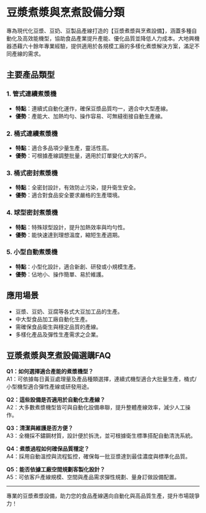 # 豆漿煮漿與烹煮設備分類

專為現代化豆漿、豆奶、豆製品產線打造的【豆漿煮漿與烹煮設備】，涵蓋多種自動化及高效能機型，協助食品產業提升產能、優化品質並降低人力成本。大地興機器憑藉六十餘年專業經驗，提供適用於各規模工廠的多樣化煮漿解決方案，滿足不同產線的需求。

## 主要產品類型

### 1. 管式連續煮漿機
- **特點**：連續式自動化運作，確保豆漿品質均一，適合中大型產線。
- **優勢**：產能大、加熱均勻、操作容易、可無縫銜接自動生產線。

### 2. 桶式連續煮漿機
- **特點**：適合多品項少量生產，靈活性高。
- **優勢**：可根據產線調整批量，適用於訂單變化大的客戶。

### 3. 桶式密封煮漿機
- **特點**：全密封設計，有效防止污染，提升衛生安全。
- **優勢**：適合對食品安全要求嚴格的生產環境。

### 4. 球型密封煮漿機
- **特點**：特殊球型設計，提升加熱效率與均勻性。
- **優勢**：能快速達到理想溫度，縮短生產週期。

### 5. 小型自動煮漿機
- **特點**：小型化設計，適合新創、研發或小規模生產。
- **優勢**：佔地小、操作簡單、易於維護。

## 應用場景

- 豆漿、豆奶、豆腐等各式大豆加工品的生產。
- 中大型食品加工廠自動化生產。
- 需確保食品衛生與穩定品質的產線。
- 多樣化產品及彈性生產需求之企業。

## 豆漿煮漿與烹煮設備選購FAQ

**Q1：如何選擇適合產能的煮漿機型？**  
A1：可依據每日黃豆處理量及產品種類選擇，連續式機型適合大批量生產，桶式/小型機型適合彈性產線或研發用途。

**Q2：這些設備是否適用於自動化生產線？**  
A2：大多數煮漿機型皆可與自動化設備串聯，提升整體產線效率，減少人工操作。

**Q3：清潔與維護是否方便？**  
A3：全機採不鏽鋼材質，設計便於拆洗，並可根據衛生標準搭配自動清洗系統。

**Q4：煮漿過程如何確保品質穩定？**  
A4：採用自動溫控與流程監控，確保每一批豆漿達到最佳濃度與標準化品質。

**Q5：能否依據工廠空間規劃客製化設計？**  
A5：可依客戶產線規模、空間與產品需求彈性規劃、量身訂做設備配置。

---
專業的豆漿煮漿設備，助力您的食品產線邁向自動化與高品質生產，提升市場競爭力！